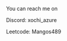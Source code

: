 You can reach me on 

Discord:  xochi_azure

Leetcode: Mangos489

<!---
Ecruz22004/Ecruz22004 is a ✨ special ✨ repository because its `README.md` (this file) appears on your GitHub profile.
You can click the Preview link to take a look at your changes.
--->
